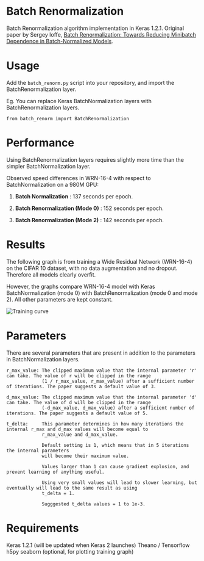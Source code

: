 # Batch Renormalization
Batch Renormalization algorithm implementation in Keras 1.2.1. Original paper by Sergey Ioffe, [Batch Renormalization: Towards Reducing Minibatch Dependence in Batch-Normalized Models](https://arxiv.org/pdf/1702.03275.pdf).

# Usage
Add the `batch_renorm.py` script into your repository, and import the BatchRenormalization layer.

Eg. You can replace Keras BatchNormalization layers with BatchRenormalization layers. 
```
from batch_renorm import BatchRenormalization
```

# Performance
Using BatchRenormalization layers requires slightly more time than the simpler BatchNormalization layer. 

Observed speed differences in WRN-16-4 with respect to BatchNormalization on a 980M GPU:

1) **Batch Normalization** : 137 seconds per epoch.

2) **Batch Renormalization (Mode 0)** : 152 seconds per epoch.

3) **Batch Renormalization (Mode 2)** : 142 seconds per epoch.

# Results
The following graph is from training a Wide Residual Network (WRN-16-4) on the CIFAR 10 dataset, with no data augmentation and no dropout. Therefore all models clearly overfit. 

However, the graphs compare WRN-16-4 model with Keras BatchNormalization (mode 0) with BatchRenormalization (mode 0 and mode 2). All other parameters are kept constant.

![Training curve](https://github.com/titu1994/BatchRenormalization/blob/master/plots/batchnorm_vs_renorm.png?raw=true)

# Parameters
There are several parameters that are present in addition to the parameters in BatchNormalization layers.

```
r_max_value: The clipped maximum value that the internal parameter 'r' can take. The value of r will be clipped in the range
             (1 / r_max_value, r_max_value) after a sufficient number of iterations. The paper suggests a default value of 3.
             
d_max_value: The clipped maximum value that the internal parameter 'd' can take. The value of d will be clipped in the range
             (-d_max_value, d_max_value) after a sufficient number of iterations. The paper suggests a default value of 5.
             
t_delta:     This parameter determines in how many iterations the internal r_max and d_max values will become equal to 
             r_max_value and d_max_value. 
             
             Default setting is 1, which means that in 5 iterations the internal parameters 
             will become their maximum value.
             
             Values larger than 1 can cause gradient explosion, and prevent learning of anything useful.
             
             Using very small values will lead to slower learning, but eventually will lead to the same result as using 
             t_delta = 1. 
             
             Sugggested t_delta values = 1 to 1e-3.
```

# Requirements
Keras 1.2.1 (will be updated when Keras 2 launches)
Theano / Tensorflow
h5py
seaborn (optional, for plotting training graph)
